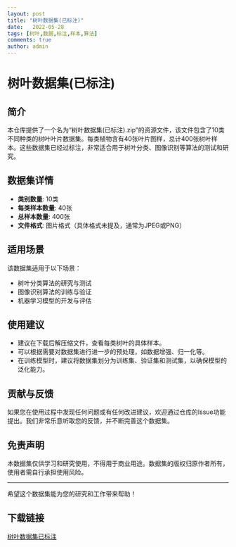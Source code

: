 ```yaml
---
layout: post
title: "树叶数据集(已标注)"
date:   2022-05-28
tags: [树叶,数据,标注,样本,算法]
comments: true
author: admin
---
```

# 树叶数据集(已标注)

## 简介
本仓库提供了一个名为“树叶数据集(已标注).zip”的资源文件，该文件包含了10类不同种类的树叶叶片数据集。每类植物含有40张叶片图样，总计400张树叶样本。这些数据集已经过标注，非常适合用于树叶分类、图像识别等算法的测试和研究。

## 数据集详情
- **类别数量**: 10类
- **每类样本数量**: 40张
- **总样本数量**: 400张
- **文件格式**: 图片格式（具体格式未提及，通常为JPEG或PNG）

## 适用场景
该数据集适用于以下场景：
- 树叶分类算法的研究与测试
- 图像识别算法的训练与验证
- 机器学习模型的开发与评估

## 使用建议
- 建议在下载后解压缩文件，查看每类树叶的具体样本。
- 可以根据需要对数据集进行进一步的预处理，如数据增强、归一化等。
- 在训练模型时，建议将数据集划分为训练集、验证集和测试集，以确保模型的泛化能力。

## 贡献与反馈
如果您在使用过程中发现任何问题或有任何改进建议，欢迎通过仓库的Issue功能提出。我们非常乐意听取您的反馈，并不断完善这个数据集。

## 免责声明
本数据集仅供学习和研究使用，不得用于商业用途。数据集的版权归原作者所有，使用者需自行承担使用风险。

---
希望这个数据集能为您的研究和工作带来帮助！

## 下载链接

[树叶数据集已标注](https://pan.quark.cn/s/2f095c5b953a)